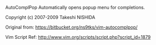 AutoComplPop       Automatically opens popup menu for completions.

Copyright (c) 2007-2009 Takeshi NISHIDA


Original from: https://bitbucket.org/ns9tks/vim-autocomplpop/

Vim Script Ref: http://www.vim.org/scripts/script.php?script_id=1879

